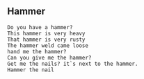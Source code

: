## Hammer
    Do you have a hammer?
    This hammer is very heavy
    That hammer is very rusty
    The hammer weld came loose
    hand me the hammer?
    Can you give me the hammer?
    Get me the nails? it`s next to the hammer.
    Hammer the nail